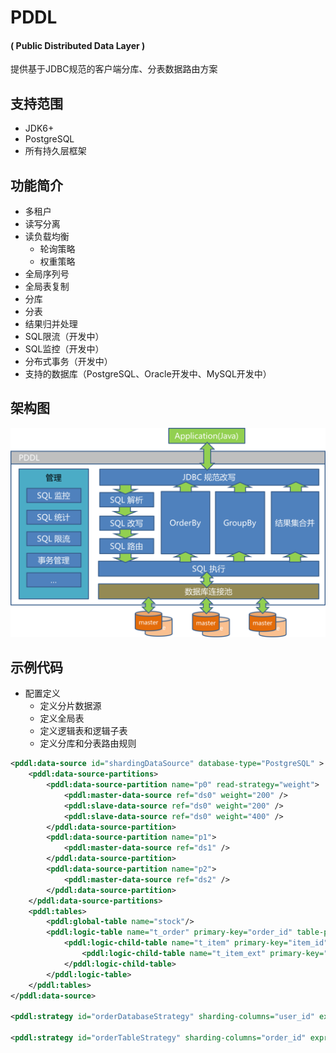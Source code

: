 # PDDL
#### ( Public Distributed Data Layer )

提供基于JDBC规范的客户端分库、分表数据路由方案

## 支持范围
* JDK6+
* PostgreSQL
* 所有持久层框架

## 功能简介

* 多租户
* 读写分离
* 读负载均衡
	* 轮询策略
	* 权重策略
* 全局序列号
* 全局表复制
* 分库
* 分表
* 结果归并处理 
* SQL限流（开发中）
* SQL监控（开发中）
* 分布式事务（开发中）
* 支持的数据库（PostgreSQL、Oracle开发中、MySQL开发中）

## 架构图
![PDDL Architecture](pddl-doc/images/architecture.png)

## 示例代码

* 配置定义
	* 定义分片数据源
	* 定义全局表
	* 定义逻辑表和逻辑子表
	* 定义分库和分表路由规则

```xml
<pddl:data-source id="shardingDataSource" database-type="PostgreSQL" >
	<pddl:data-source-partitions>
		<pddl:data-source-partition name="p0" read-strategy="weight">
			<pddl:master-data-source ref="ds0" weight="200" />
			<pddl:slave-data-source ref="ds0" weight="200" />
			<pddl:slave-data-source ref="ds0" weight="400" />
		</pddl:data-source-partition>
		<pddl:data-source-partition name="p1">
			<pddl:master-data-source ref="ds1" />
		</pddl:data-source-partition>
		<pddl:data-source-partition name="p2">
			<pddl:master-data-source ref="ds2" />
		</pddl:data-source-partition>
	</pddl:data-source-partitions>
	<pddl:tables>
		<pddl:global-table name="stock"/>
		<pddl:logic-table name="t_order" primary-key="order_id" table-postfixes="_0,_1,_2" database-strategy="orderDatabaseStrategy" table-strategy="orderTableStrategy">
			<pddl:logic-child-table name="t_item" primary-key="item_id" foreign-key="order_id">
				<pddl:logic-child-table name="t_item_ext" primary-key="ext_id" foreign-key="item_id"/>
			</pddl:logic-child-table>
		</pddl:logic-table>
	</pddl:tables>
</pddl:data-source>

<pddl:strategy id="orderDatabaseStrategy" sharding-columns="user_id" expression="p${user_id.intValue() % 3}"/>

<pddl:strategy id="orderTableStrategy" sharding-columns="order_id" expression="_${order_id.intValue() % 3}"/>

```